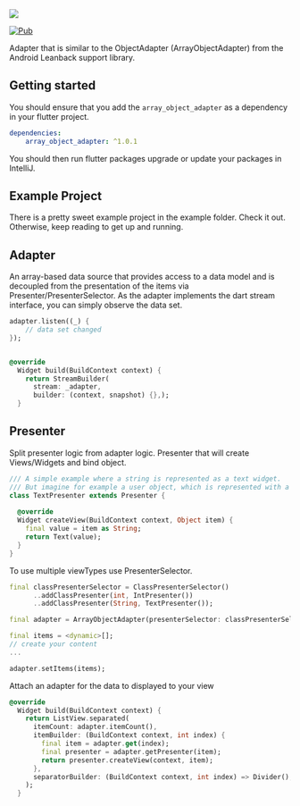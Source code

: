 <img src="https://github.com/mi-sch-ka/array-object-adapter/blob/main/.github/thumbnail.png?raw=true"/>

[![Pub](https://img.shields.io/pub/v/array_object_adapter.svg)](https://pub.dartlang.org/packages/array_object_adapter)

Adapter that is similar to the ObjectAdapter (ArrayObjectAdapter) from the Android Leanback support library.

## Getting started
You should ensure that you add the `array_object_adapter` as a dependency in your flutter project.

``` yml
dependencies:
    array_object_adapter: ^1.0.1
```
 
You should then run flutter packages upgrade or update your packages in IntelliJ.

## Example Project

There is a pretty sweet example project in the example folder. Check it out. Otherwise, keep reading to get up and running.

## Adapter 

An array-based data source that provides access to a data model and is decoupled from the presentation of the items via Presenter/PresenterSelector.
As the adapter implements the dart stream interface, you can simply observe the data set.
```dart 
adapter.listen((_) { 
    // data set changed
});
```

```dart

@override
  Widget build(BuildContext context) {
    return StreamBuilder(
      stream: _adapter,
      builder: (context, snapshot) {},);
  } 
```

## Presenter

Split presenter logic from adapter logic. Presenter that will create Views/Widgets and bind object.

```dart
/// A simple example where a string is represented as a text widget.
/// But imagine for example a user object, which is represented with a thumbnail, name and address etc.
class TextPresenter extends Presenter {
  
  @override
  Widget createView(BuildContext context, Object item) {
    final value = item as String;
    return Text(value);
  }
}
```

To use multiple viewTypes use PresenterSelector.

```dart
final classPresenterSelector = ClassPresenterSelector()
      ..addClassPresenter(int, IntPresenter())
      ..addClassPresenter(String, TextPresenter());

final adapter = ArrayObjectAdapter(presenterSelector: classPresenterSelector);

final items = <dynamic>[];
// create your content
...

adapter.setItems(items);
``` 

Attach an adapter for the data to displayed to your view

````dart
@override
  Widget build(BuildContext context) {
    return ListView.separated(
      itemCount: adapter.itemCount(),
      itemBuilder: (BuildContext context, int index) {
        final item = adapter.get(index);
        final presenter = adapter.getPresenter(item);
        return presenter.createView(context, item);
      },
      separatorBuilder: (BuildContext context, int index) => Divider(),
    );
  }
````






